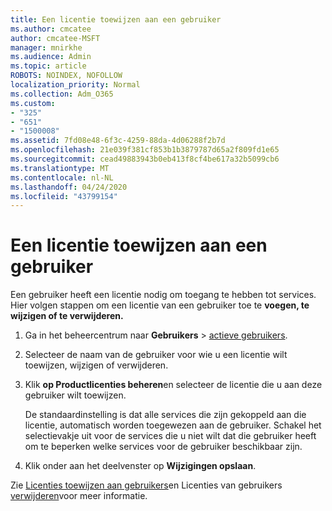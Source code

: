 ```yaml
---
title: Een licentie toewijzen aan een gebruiker
ms.author: cmcatee
author: cmcatee-MSFT
manager: mnirkhe
ms.audience: Admin
ms.topic: article
ROBOTS: NOINDEX, NOFOLLOW
localization_priority: Normal
ms.collection: Adm_O365
ms.custom:
- "325"
- "651"
- "1500008"
ms.assetid: 7fd08e48-6f3c-4259-88da-4d06288f2b7d
ms.openlocfilehash: 21e039f381cf853b1b3879787d65a2f809fd1e65
ms.sourcegitcommit: cead49883943b0eb413f8cf4be617a32b5099cb6
ms.translationtype: MT
ms.contentlocale: nl-NL
ms.lasthandoff: 04/24/2020
ms.locfileid: "43799154"
---
```

# <a name="how-to-assign-a-license-to-a-user"></a>Een licentie toewijzen aan een gebruiker

Een gebruiker heeft een licentie nodig om toegang te hebben tot services. Hier volgen stappen om een licentie van een gebruiker toe te **voegen, te wijzigen of te verwijderen.**
  
1. Ga in het beheercentrum naar **Gebruikers** \> [actieve gebruikers](https://go.microsoft.com/fwlink/p/?linkid=834822).

2. Selecteer de naam van de gebruiker voor wie u een licentie wilt toewijzen, wijzigen of verwijderen.

3. Klik **op Productlicenties beheren**en selecteer de licentie die u aan deze gebruiker wilt toewijzen.

    De standaardinstelling is dat alle services die zijn gekoppeld aan die licentie, automatisch worden toegewezen aan de gebruiker. Schakel het selectievakje uit voor de services die u niet wilt dat die gebruiker heeft om te beperken welke services voor de gebruiker beschikbaar zijn.

4. Klik onder aan het deelvenster op **Wijzigingen opslaan**.

Zie [Licenties toewijzen aan gebruikers](https://docs.microsoft.com/office365/admin/subscriptions-and-billing/assign-licenses-to-users)en Licenties van gebruikers [verwijderen](https://docs.microsoft.com/office365/admin/subscriptions-and-billing/remove-licenses-from-users)voor meer informatie.